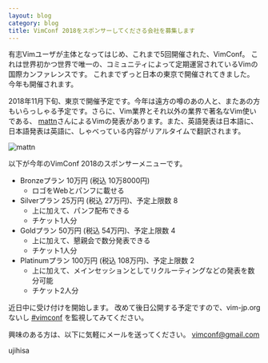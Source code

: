 ```yaml
---
layout: blog
category: blog
title: VimConf 2018をスポンサーしてくださる会社を募集します
---
```


有志Vimユーザが主体となってはじめ、これまで5回開催された、VimConf。 これは世界初かつ世界で唯一の、コミュニティによって定期運営されているVimの国際カンファレンスです。 これまでずっと日本の東京で開催されてきました。 今年も開催されます。

2018年11月下旬、東京で開催予定です。今年は遠方の噂のあの人と、またあの方もいらっしゃる予定です。さらに、Vim業界とそれ以外の業界で著名なVim使いである、 [mattn](https://twitter.com/mattn_jp)さんによるVimの発表があります。また、英語発表は日本語に、日本語発表は英語に、しゃべっている内容がリアルタイムで翻訳されます。

![mattn](https://avatars3.githubusercontent.com/u/10111?v=4&s=60)

以下が今年のVimConf 2018のスポンサーメニューです。

* Bronzeプラン 10万円 (税込 10万8000円)
    * ロゴをWebとパンフに載せる
* Silverプラン 25万円 (税込 27万円)、予定上限数 8
    * 上に加えて、パンフ配布できる
    * チケット1人分
* Goldプラン 50万円 (税込 54万円)、予定上限数 4
    * 上に加えて、懇親会で数分発表できる
    * チケット1人分
* Platinumプラン 100万円 (税込 108万円)、予定上限数 2
    * 上に加えて、メインセッションとしてリクルーティングなどの発表を数分可能
    * チケット2人分

近日中に受け付けを開始します。
改めて後日公開する予定ですので、vim-jp.orgないし [#vimconf](https://twitter.com/search?f=tweets&vertical=default&q=%23vimconf&src=typd) を監視してみてください。

興味のある方は、以下に気軽にメールを送ってください。 vimconf@gmail.com

ujihisa
